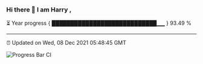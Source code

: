### Hi there 👋 I am Harry , 

⏳ Year progress { ████████████████████████████▁▁ } 93.49 %

---

⏰ Updated on Wed, 08 Dec 2021 05:48:45 GMT

![Progress Bar CI](https://github.com/duykhang68/duykhang68/workflows/Progress%20Bar%20CI/badge.svg)
